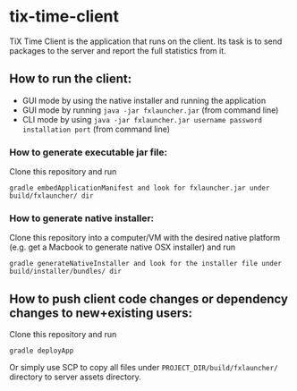# tix-time-client
TiX Time Client is the application that runs on the client. Its task is to send packages to the server and report the
full statistics from it.

## How to run the client:
* GUI mode by using the native installer and running the application
* GUI mode by running `java -jar fxlauncher.jar` (from command line)
* CLI mode by using `java -jar fxlauncher.jar username password installation port` (from command line)

### How to generate executable jar file:
Clone this repository and run
```
gradle embedApplicationManifest and look for fxlauncher.jar under build/fxlauncher/ dir
```

### How to generate native installer:
Clone this repository into a computer/VM with the desired native platform (e.g. get a Macbook to generate native OSX installer) and run 
```
gradle generateNativeInstaller and look for the installer file under build/installer/bundles/ dir
```

## How to push client code changes or dependency changes to new+existing users:
Clone this repository and run 
```
gradle deployApp
```
Or simply use SCP to copy all files under `PROJECT_DIR/build/fxlauncher/` directory to server assets directory.

